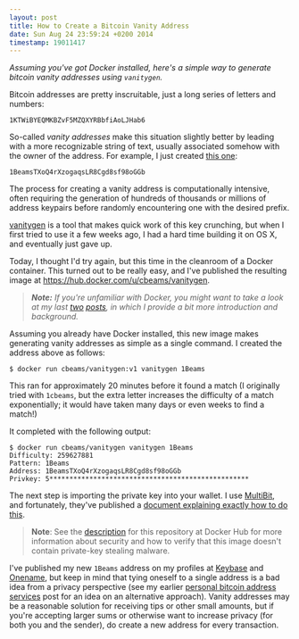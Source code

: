 ```yaml
---
layout: post
title: How to Create a Bitcoin Vanity Address
date: Sun Aug 24 23:59:24 +0200 2014
timestamp: 19011417
---
```


_Assuming you've got Docker installed, here's a simple way to generate bitcoin vanity addresses using `vanitygen`._

Bitcoin addresses are pretty inscruitable, just a long series of letters and numbers:

    1KTWiBYEQMKBZvF5MZQXYRBbfiAoLJHab6 

So-called _vanity addresses_ make this situation slightly better by leading with a more recognizable string of text, usually associated somehow with the owner of the address. For example, I just created [this one](https://blockchain.info/address/1BeamsTXoQ4rXzogaqsLR8Cgd8sf98oGGb):

    1BeamsTXoQ4rXzogaqsLR8Cgd8sf98oGGb

The process for creating a vanity address is computationally intensive, often requiring the generation of hundreds of thousands or millions of address keypairs before randomly encountering one with the desired prefix.

[vanitygen](https://github.com/samr7/vanitygen) is a tool that makes quick work of this key crunching, but when I first tried to use it a few weeks ago, I had a hard time building it on OS X, and eventually just gave up.

Today, I thought I'd try again, but this time in the cleanroom of a Docker container. This turned out to be really easy, and I've published the resulting image at <https://hub.docker.com/u/cbeams/vanitygen>.

> _**Note:** If you're unfamiliar with Docker, you might want to take a look at my last [two](/posts/docker) [posts](/posts/dockerize-this), in which I provide a bit more introduction and background._

Assuming you already have Docker installed, this new image makes generating vanity addresses as simple as a single command. I created the address above as follows:

    $ docker run cbeams/vanitygen:v1 vanitygen 1Beams

This ran for approximately 20 minutes before it found a match (I originally tried with `1cbeams`, but the extra letter increases the difficulty of a match exponentially; it would have taken many days or even weeks to find a match!)

It completed with the following output:

    $ docker run cbeams/vanitygen vanitygen 1Beams
    Difficulty: 259627881
    Pattern: 1Beams
    Address: 1BeamsTXoQ4rXzogaqsLR8Cgd8sf98oGGb
    Privkey: 5**************************************************

The next step is importing the private key into your wallet. I use [MultiBit](https://multibit.org), and fortunately, they've published a [document explaining exactly how to do this](https://multibit.org/help_importASingleKey.html).

> **Note**: See the [description](https://registry.hub.docker.com/u/cbeams/vanitygen/) for this repository at Docker Hub for more information about security and how to verify that this image doesn't contain private-key stealing malware.

I've published my new `1Beams` address on my profiles at [Keybase](http://keybase.io/cbeams) and [Onename](https://onename.io/cbeams), but keep in mind that tying oneself to a single address is a bad idea from a privacy perspective (see my earlier [personal bitcoin address services](/posts/address) post for an idea on an alternative approach). Vanity addresses may be a reasonable solution for receiving tips or other small amounts, but if you're accepting larger sums or otherwise want to increase privacy (for both you and the sender), do create a new address for every transaction.
